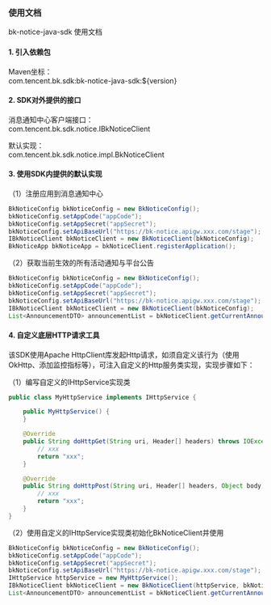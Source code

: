 
### 使用文档
bk-notice-java-sdk 使用文档

#### 1. 引入依赖包
Maven坐标：  
com.tencent.bk.sdk:bk-notice-java-sdk:${version}  


#### 2. SDK对外提供的接口
消息通知中心客户端接口：    
com.tencent.bk.sdk.notice.IBkNoticeClient  

默认实现：  
com.tencent.bk.sdk.notice.impl.BkNoticeClient  
 

#### 3. 使用SDK内提供的默认实现
（1）注册应用到消息通知中心  
```java
BkNoticeConfig bkNoticeConfig = new BkNoticeConfig();
bkNoticeConfig.setAppCode("appCode");
bkNoticeConfig.setAppSecret("appSecret");
bkNoticeConfig.setApiBaseUrl("https://bk-notice.apigw.xxx.com/stage");
IBkNoticeClient bkNoticeClient = new BkNoticeClient(bkNoticeConfig);
BkNoticeApp bkNoticeApp = bkNoticeClient.registerApplication();
```
（2）获取当前生效的所有活动通知与平台公告  
```java
BkNoticeConfig bkNoticeConfig = new BkNoticeConfig();
bkNoticeConfig.setAppCode("appCode");
bkNoticeConfig.setAppSecret("appSecret");
bkNoticeConfig.setApiBaseUrl("https://bk-notice.apigw.xxx.com/stage");
IBkNoticeClient bkNoticeClient = new BkNoticeClient(bkNoticeConfig);
List<AnnouncementDTO> announcementList = bkNoticeClient.getCurrentAnnouncements(BkConsts.HEADER_VALUE_LANG_ZH_CN, 0, 10);
```

#### 4. 自定义底层HTTP请求工具
该SDK使用Apache HttpClient库发起Http请求，如须自定义该行为（使用OkHttp、添加监控指标等），可注入自定义的Http服务类实现，实现步骤如下：  

（1）编写自定义的IHttpService实现类
```java
public class MyHttpService implements IHttpService {

    public MyHttpService() {
    }

    @Override
    public String doHttpGet(String uri, Header[] headers) throws IOException {
        // xxx
        return "xxx";
    }

    @Override
    public String doHttpPost(String uri, Header[] headers, Object body) throws IOException {
        // xxx
        return "xxx";
    }
}
```
（2）使用自定义的IHttpService实现类初始化BkNoticeClient并使用
```java
BkNoticeConfig bkNoticeConfig = new BkNoticeConfig();
bkNoticeConfig.setAppCode("appCode");
bkNoticeConfig.setAppSecret("appSecret");
bkNoticeConfig.setApiBaseUrl("https://bk-notice.apigw.xxx.com/stage");
IHttpService httpService = new MyHttpService();
IBkNoticeClient bkNoticeClient = new BkNoticeClient(httpService, bkNoticeConfig);
List<AnnouncementDTO> announcementList = bkNoticeClient.getCurrentAnnouncements(BkConsts.HEADER_VALUE_LANG_ZH_CN, 0, 10);
```

